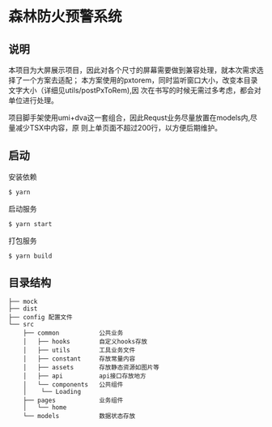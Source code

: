 # 森林防火预警系统

## 说明

本项目为大屏展示项目，因此对各个尺寸的屏幕需要做到兼容处理，就本次需求选择了一个方案去适配；
本方案使用的pxtorem，同时监听窗口大小，改变本目录文字大小（详细见utils/postPxToRem),因
次在书写的时候无需过多考虑，都会对单位进行处理。

项目脚手架使用umi+dva这一套组合，因此Requst业务尽量放置在models内,尽量减少TSX中内容，原
则上单页面不超过200行，以方便后期维护。

## 启动

安装依赖

```bash
$ yarn
```

启动服务

```bash
$ yarn start
```

打包服务
```
$ yarn build
```
## 目录结构

```
├── mock
├── dist
├── config 配置文件
└── src
    ├── common           公共业务
    │   ├── hooks        自定义hooks存放
    │   ├── utils        工具业务文件
    │   ├── constant     存放常量内容
    │   ├── assets       存放静态资源如图片等
    │   ├── api          api接口存放地方
    │   └── components   公共组件
    │    └── Loading
    ├── pages            业务组件
    │   └── home
    └── models           数据状态存放
```
